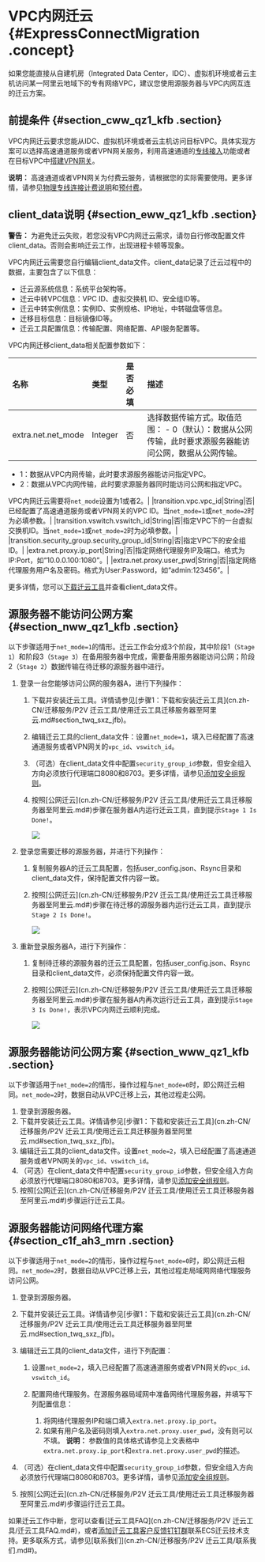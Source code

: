 # VPC内网迁云 {#ExpressConnectMigration .concept}

如果您能直接从自建机房（Integrated Data Center，IDC）、虚拟机环境或者云主机访问某一阿里云地域下的专有网络VPC，建议您使用源服务器与VPC内网互连的迁云方案。

## 前提条件 {#section_cww_qz1_kfb .section}

VPC内网迁云要求您能从IDC、虚拟机环境或者云主机访问目标VPC。具体实现方案可以选择高速通道服务或者VPN网关服务，利用高速通道的[专线接入](https://help.aliyun.com/document_detail/54210.html)功能或者在目标VPC中[搭建VPN网关](https://help.aliyun.com/document_detail/54211.html)。

**说明：** 高速通道或者VPN网关为付费云服务，请根据您的实际需要使用。更多详情，请参见[物理专线连接计费说明](../../../../cn.zh-CN/产品定价/物理专线连接计费说明.md#)和[预付费](../../../../cn.zh-CN/产品定价/预付费.md#)。

## client\_data说明 {#section_eww_qz1_kfb .section}

**警告：** 为避免迁云失败，若您没有VPC内网迁云需求，请勿自行修改配置文件client\_data。否则会影响迁云工作，出现进程卡顿等现象。

VPC内网迁云需要您自行编辑client\_data文件。client\_data记录了迁云过程中的数据，主要包含了以下信息：

-   迁云源系统信息：系统平台架构等。
-   迁云中转VPC信息：VPC ID、虚拟交换机 ID、安全组ID等。
-   迁云中转实例信息：实例ID、实例规格、IP地址，中转磁盘等信息。
-   迁移目标信息：目标镜像ID等。
-   迁云工具配置信息：传输配置、网络配置、API服务配置等。

VPC内网迁移client\_data相关配置参数如下：

|名称|类型|是否必填|描述|
|:-|:-|:---|:-|
|extra.net.net\_mode|Integer|否|选择数据传输方式。取值范围： -   0（默认）：数据从公网传输，此时要求源服务器能访问公网，数据从公网传输。
-   1：数据从VPC内网传输，此时要求源服务器能访问指定VPC。
-   2：数据从VPC内网传输，此时要求源服务器同时能访问公网和指定VPC。

 VPC内网迁云需要将`net_mode`设置为1或者2。|
|transition.vpc.vpc\_id|String|否|已经配置了高速通道服务或者VPN网关的VPC ID。当`net_mode=1`或`net_mode=2`时为必填参数。|
|transition.vswitch.vswitch\_id|String|否|指定VPC下的一台虚拟交换机ID。当`net_mode=1`或`net_mode=2`时为必填参数。|
|transition.security\_group.security\_group\_id|String|否|指定VPC下的安全组ID。|
|extra.net.proxy.ip\_port|String|否|指定网络代理服务IP及端口。格式为IP:Port，如“10.0.0.100:1080”。|
|extra.net.proxy.user\_pwd|String|否|指定网络代理服务用户名及密码。格式为User:Password，如“admin:123456”。|

更多详情，您可以[下载迁云工具](http://p2v-tools.oss-cn-hangzhou.aliyuncs.com/Alibaba_Cloud_Migration_Tool.zip?spm=a2c4g.11186623.2.8.6B6W0i&file=Alibaba_Cloud_Migration_Tool.zip)并查看client\_data文件。

## 源服务器不能访问公网方案 {#section_nww_qz1_kfb .section}

以下步骤适用于`net_mode=1`的情形。迁云工作会分成3个阶段，其中阶段1（`Stage 1`）和阶段3（`Stage 3`）在备用服务器中完成，需要备用服务器能访问公网；阶段2（`Stage 2`）数据传输在待迁移的源服务器中进行。

1.  登录一台您能够访问公网的服务器A，进行下列操作：
    1.  下载并安装迁云工具。详情请参见[步骤1：下载和安装迁云工具](cn.zh-CN/迁移服务/P2V 迁云工具/使用迁云工具迁移服务器至阿里云.md#section_twq_sxz_jfb)。
    2.  编辑迁云工具的client\_data文件：设置`net_mode=1`，填入已经配置了高速通道服务或者VPN网关的`vpc_id`、`vswitch_id`。
    3.  （可选）在client\_data文件中配置`security_group_id`参数，但安全组入方向必须放行代理端口8080和8703。更多详情，请参见[添加安全组规则](../../../../cn.zh-CN/安全/安全组/添加安全组规则.md#)。
    4.  按照[公网迁云](cn.zh-CN/迁移服务/P2V 迁云工具/使用迁云工具迁移服务器至阿里云.md#)步骤在服务器A内运行迁云工具，直到提示`Stage 1 Is Done!`。

        [![](http://docs-aliyun.cn-hangzhou.oss.aliyun-inc.com/assets/pic/74090/cn_zh/1531733783688/Stage1.png)](http://docs-aliyun.cn-hangzhou.oss.aliyun-inc.com/assets/pic/74090/cn_zh/1531733783688/Stage1.png)

2.  登录您需要迁移的源服务器，并进行下列操作：
    1.  复制服务器A的迁云工具配置，包括user\_config.json、Rsync目录和client\_data文件，保持配置文件内容一致。
    2.  按照[公网迁云](cn.zh-CN/迁移服务/P2V 迁云工具/使用迁云工具迁移服务器至阿里云.md#)步骤在待迁移的源服务器内运行迁云工具，直到提示`Stage 2 Is Done!`。

        [![](http://docs-aliyun.cn-hangzhou.oss.aliyun-inc.com/assets/pic/74090/cn_zh/1531733805431/Stage2.png)](http://docs-aliyun.cn-hangzhou.oss.aliyun-inc.com/assets/pic/74090/cn_zh/1531733805431/Stage2.png)

3.  重新登录服务器A，进行下列操作：
    1.  复制待迁移的源服务器的迁云工具配置，包括user\_config.json、Rsync目录和client\_data文件，必须保持配置文件内容一致。
    2.  按照[公网迁云](cn.zh-CN/迁移服务/P2V 迁云工具/使用迁云工具迁移服务器至阿里云.md#)步骤在服务器A内再次运行迁云工具，直到提示`Stage 3 Is Done!`，表示VPC内网迁云顺利完成。

        [![](http://docs-aliyun.cn-hangzhou.oss.aliyun-inc.com/assets/pic/74090/cn_zh/1531733837163/Stage3.png)](http://docs-aliyun.cn-hangzhou.oss.aliyun-inc.com/assets/pic/74090/cn_zh/1531733837163/Stage3.png)


## 源服务器能访问公网方案 {#section_www_qz1_kfb .section}

以下步骤适用于`net_mode=2`的情形，操作过程与`net_mode=0`时，即公网迁云相同。`net_mode=2`时，数据自动从VPC迁移上云，其他过程走公网。

1.  登录到源服务器。
2.  下载并安装迁云工具。详情请参见[步骤1：下载和安装迁云工具](cn.zh-CN/迁移服务/P2V 迁云工具/使用迁云工具迁移服务器至阿里云.md#section_twq_sxz_jfb)。
3.  编辑迁云工具的client\_data文件。设置`net_mode=2`，填入已经配置了高速通道服务或者VPN网关的`vpc_id`、`vswitch_id`。
4.  （可选）在client\_data文件中配置`security_group_id`参数，但安全组入方向必须放行代理端口8080和8703。更多详情，请参见[添加安全组规则](../../../../cn.zh-CN/安全/安全组/添加安全组规则.md#)。
5.  按照[公网迁云](cn.zh-CN/迁移服务/P2V 迁云工具/使用迁云工具迁移服务器至阿里云.md#)步骤运行迁云工具。

## 源服务器能访问网络代理方案 {#section_c1f_ah3_mrn .section}

以下步骤适用于`net_mode=2`的情形，操作过程与`net_mode=0`时，即公网迁云相同。`net_mode=2`时，数据自动从VPC迁移上云，其他过程走局域网网络代理服务访问公网。

1.  登录到源服务器。
2.  下载并安装迁云工具。详情请参见[步骤1：下载和安装迁云工具](cn.zh-CN/迁移服务/P2V 迁云工具/使用迁云工具迁移服务器至阿里云.md#section_twq_sxz_jfb)。
3.  编辑迁云工具的client\_data文件，进行下列配置：
    1.  设置`net_mode=2`，填入已经配置了高速通道服务或者VPN网关的`vpc_id`、`vswitch_id`。
    2.  配置网络代理服务。在源服务器局域网中准备网络代理服务器，并填写下列配置信息：

        1.  将网络代理服务IP和端口填入`extra.net.proxy.ip_port`。
        2.  如果有用户名及密码则填入`extra.net.proxy.user_pwd`，没有则可以不填。
        **说明：** 参数值的具体格式请参见上文表格中`extra.net.proxy.ip_port`和`extra.net.proxy.user_pwd`的描述。

4.  （可选）在client\_data文件中配置`security_group_id`参数，但安全组入方向必须放行代理端口8080和8703。更多详情，请参见[添加安全组规则](../../../../cn.zh-CN/安全/安全组/添加安全组规则.md#)。
5.  按照[公网迁云](cn.zh-CN/迁移服务/P2V 迁云工具/使用迁云工具迁移服务器至阿里云.md#)步骤运行迁云工具。

如果迁云工作中断，您可以查看[迁云工具FAQ](cn.zh-CN/迁移服务/P2V 迁云工具/迁云工具FAQ.md#)，或者[添加迁云工具客户反馈钉钉群](https://h5.dingtalk.com/invite-page/index.html?spm=a2c4g.11186623.2.31.FEg99s&code=ca190154ff)联系ECS迁云技术支持。更多联系方式，请参见[联系我们](cn.zh-CN/迁移服务/P2V 迁云工具/联系我们.md#)。

